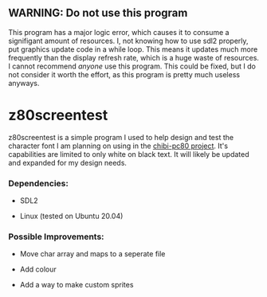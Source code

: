 ## WARNING: Do not use this program

This program has a major logic error, which causes it to consume a signifigant amount of resources. I, not knowing how to use sdl2 properly, put graphics update code in a while loop. This means it updates much more frequently than the display refresh rate, which is a huge waste of resources. I cannot recommend *anyone* use this program. This could be fixed, but I do not consider it worth the effort, as this program is pretty much useless anyways.

# z80screentest

z80screentest is a simple program I used to help design and test the character font I am planning on using in the [chibi-pc80 project](https://github.com/amberisvibin/chibi-pc80). It's capabilities are limited to only white on black text. It will likely be updated and expanded for my design needs.

### Dependencies:

- SDL2

- Linux (tested on Ubuntu 20.04)

### Possible Improvements:

- Move char array and maps to a seperate file

- Add colour

- Add a way to make custom sprites
